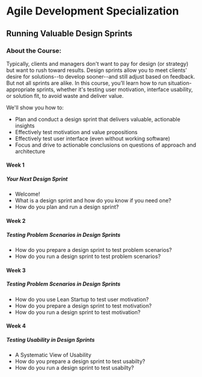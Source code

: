 # Agile Development Specialization
## Running Valuable Design Sprints
### About the Course:
Typically, clients and managers don't want to pay for design (or strategy) but want to rush toward results. Design sprints allow you to meet clients' desire for solutions--to develop sooner--and still adjust based on feedback. But not all sprints are alike. In this course, you’ll learn how to run situation-appropriate sprints, whether it's testing user motivation, interface usability, or solution fit, to avoid waste and deliver value.

We'll show you how to:
- Plan and conduct a design sprint that delivers valuable, actionable insights
- Effectively test motivation and value propositions
- Effectively test user interface (even without working software)
- Focus and drive to actionable conclusions on questions of approach and architecture

#### Week 1
##### Your Next Design Sprint
- Welcome!
- What is a design sprint and how do you know if you need one?
- How do you plan and run a design sprint?

#### Week 2
##### Testing Problem Scenarios in Design Sprints
- How do you prepare a design sprint to test problem scenarios?
- How do you run a design sprint to test problem scenarios?

#### Week 3
##### Testing Problem Scenarios in Design Sprints
- How do you use Lean Startup to test user motivation?
- How do you prepare a design sprint to test motivation?
- How do you run a design sprint to test motivation?

#### Week 4
##### Testing Usability in Design Sprints
- A Systematic View of Usability
- How do you prepare a design sprint to test usabilty?
- How do you run a design sprint to test usabilty?
